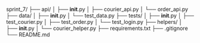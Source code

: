 sprint_7/
├── api/
│   ├── __init__.py
│   ├── courier_api.py
│   └── order_api.py
├── data/
│   ├── __init__.py
│   └── test_data.py
├── tests/
│   ├── __init__.py
│   ├── test_courier.py
│   ├── test_order.py
│   └── test_login.py
├── helpers/
│   ├── __init__.py
│   └── courier_helper.py
├── requirements.txt
├── .gitignore
└── README.md
